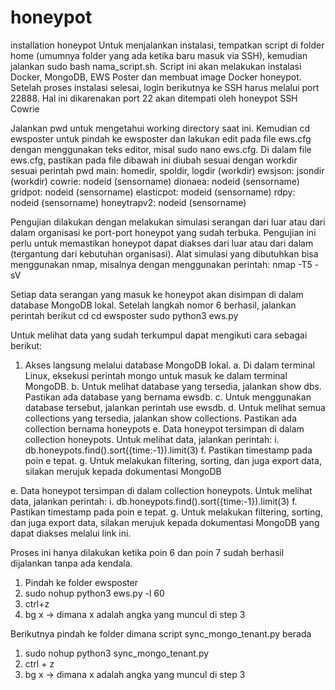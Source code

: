 # honeypot
installation honeypot
Untuk menjalankan instalasi, tempatkan script di folder home (umumnya folder yang
ada ketika baru masuk via SSH), kemudian jalankan sudo bash nama_script.sh.
Script ini akan melakukan instalasi Docker, MongoDB, EWS Poster dan membuat
image Docker honeypot.
Setelah proses instalasi selesai, login berikutnya ke SSH harus melalui port 22888. Hal
ini dikarenakan port 22 akan ditempati oleh honeypot SSH Cowrie

Jalankan pwd untuk mengetahui working directory saat ini. Kemudian cd ewsposter
untuk pindah ke ewsposter dan lakukan edit pada file ews.cfg dengan menggunakan
teks editor, misal sudo nano ews.cfg.
Di dalam file ews.cfg, pastikan pada file dibawah ini diubah sesuai dengan workdir sesuai perintah pwd 
main: homedir, spoldir, logdir (workdir)
ewsjson: jsondir (workdir)
cowrie: nodeid (sensorname)
dionaea: nodeid (sensorname)
gridpot: nodeid (sensorname)
elasticpot: modeid (sensorname)
rdpy: nodeid (sensorname)
honeytrapv2: nodeid (sensorname)

Pengujian dilakukan dengan melakukan simulasi serangan dari luar atau dari dalam
organisasi ke port-port honeypot yang sudah terbuka. Pengujian ini perlu untuk
memastikan honeypot dapat diakses dari luar atau dari dalam (tergantung dari
kebutuhan organisasi). Alat simulasi yang dibutuhkan bisa menggunakan nmap,
misalnya dengan menggunakan perintah: nmap <IP> -T5 -sV

Setiap data serangan yang masuk ke honeypot akan disimpan di dalam database
MongoDB lokal.
Setelah langkah nomor 6 berhasil, jalankan perintah berikut
cd
cd ewsposter
sudo python3 ews.py

Untuk melihat data yang sudah terkumpul dapat mengikuti cara sebagai berikut:
1. Akses langsung melalui database MongoDB lokal.
a. Di dalam terminal Linux, eksekusi perintah mongo untuk masuk ke dalam
terminal MongoDB.
b. Untuk melihat database yang tersedia, jalankan show dbs. Pastikan ada
database yang bernama ewsdb.
c. Untuk menggunakan database tersebut, jalankan perintah use ewsdb.
d. Untuk melihat semua collections yang tersedia, jalankan show
collections. Pastikan ada collection bernama honeypots
e. Data honeypot tersimpan di dalam collection honeypots. Untuk melihat
data, jalankan perintah:
i. db.honeypots.find().sort({time:-1}).limit(3)
f. Pastikan timestamp pada poin e tepat.
g. Untuk melakukan filtering, sorting, dan juga export data, silakan merujuk
kepada dokumentasi MongoDB

e. Data honeypot tersimpan di dalam collection honeypots. Untuk melihat
data, jalankan perintah:
i. db.honeypots.find().sort({time:-1}).limit(3)
f. Pastikan timestamp pada poin e tepat.
g. Untuk melakukan filtering, sorting, dan juga export data, silakan merujuk
kepada dokumentasi MongoDB yang dapat diakses melalui link ini.

Proses ini hanya dilakukan ketika poin 6 dan poin 7 sudah berhasil dijalankan tanpa
ada kendala.
1. Pindah ke folder ewsposter
2. sudo nohup python3 ews.py -l 60
3. ctrl+z
4. bg x -> dimana x adalah angka yang muncul di step 3

Berikutnya pindah ke folder dimana script sync_mongo_tenant.py berada
1. sudo nohup python3 sync_mongo_tenant.py
2. ctrl + z
3. bg x -> dimana x adalah angka yang muncul di step 3
